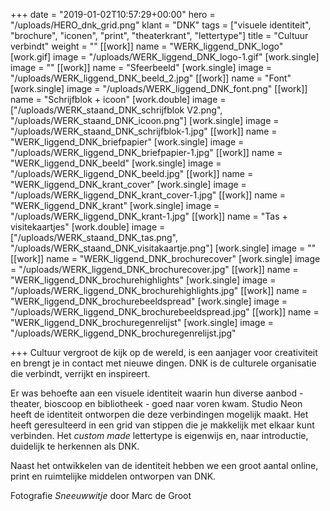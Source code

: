 +++
date = "2019-01-02T10:57:29+00:00"
hero = "/uploads/HERO_dnk_grid.png"
klant = "DNK"
tags = ["visuele identiteit", "brochure", "iconen", "print", "theaterkrant", "lettertype"]
title = "Cultuur verbindt"
weight = ""
[[work]]
name = "WERK_liggend_DNK_logo"
[work.gif]
image = "/uploads/WERK_liggend_DNK_logo-1.gif"
[work.single]
image = ""
[[work]]
name = "Sfeerbeeld"
[work.single]
image = "/uploads/WERK_liggend_DNK_beeld_2.jpg"
[[work]]
name = "Font"
[work.single]
image = "/uploads/WERK_liggend_DNK_font.png"
[[work]]
name = "Schrijfblok + icoon"
[work.double]
image = ["/uploads/WERK_staand_DNK_schrijfblok V2.png", "/uploads/WERK_staand_DNK_icoon.png"]
[work.single]
image = "/uploads/WERK_staand_DNK_schrijfblok-1.jpg"
[[work]]
name = "WERK_liggend_DNK_briefpapier"
[work.single]
image = "/uploads/WERK_liggend_DNK_briefpapier-1.jpg"
[[work]]
name = "WERK_liggend_DNK_beeld"
[work.single]
image = "/uploads/WERK_liggend_DNK_beeld.jpg"
[[work]]
name = "WERK_liggend_DNK_krant_cover"
[work.single]
image = "/uploads/WERK_liggend_DNK_krant_cover-1.jpg"
[[work]]
name = "WERK_liggend_DNK_krant"
[work.single]
image = "/uploads/WERK_liggend_DNK_krant-1.jpg"
[[work]]
name = "Tas + visitekaartjes"
[work.double]
image = ["/uploads/WERK_staand_DNK_tas.png", "/uploads/WERK_staand_DNK_visitakaartje.png"]
[work.single]
image = ""
[[work]]
name = "WERK_liggend_DNK_brochurecover"
[work.single]
image = "/uploads/WERK_liggend_DNK_brochurecover.jpg"
[[work]]
name = "WERK_liggend_DNK_brochurehighlights"
[work.single]
image = "/uploads/WERK_liggend_DNK_brochurehighlights.jpg"
[[work]]
name = "WERK_liggend_DNK_brochurebeeldspread"
[work.single]
image = "/uploads/WERK_liggend_DNK_brochurebeeldspread.jpg"
[[work]]
name = "WERK_liggend_DNK_brochuregenrelijst"
[work.single]
image = "/uploads/WERK_liggend_DNK_brochuregenrelijst.jpg"

+++
Cultuur vergroot de kijk op de wereld, is een aanjager voor creativiteit en brengt je in contact met nieuwe dingen. DNK is de culturele organisatie die verbindt, verrijkt en inspireert.

Er was behoefte aan een visuele identiteit waarin hun diverse aanbod - theater, bioscoop en bibliotheek - goed naar voren kwam. Studio Neon heeft de identiteit ontworpen die deze verbindingen mogelijk maakt. Het heeft geresulteerd in een grid van stippen die je makkelijk met elkaar kunt verbinden. Het _custom made_ lettertype is eigenwijs en, naar introductie, duidelijk te herkennen als DNK.

Naast het ontwikkelen van de identiteit hebben we een groot aantal online, print en ruimtelijke middelen ontworpen van DNK.

Fotografie _Sneeuwwitje_ door Marc de Groot